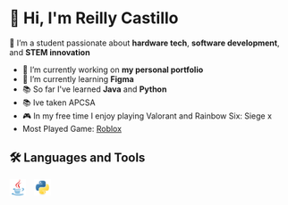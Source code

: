 # 👋 Hi, I'm Reilly Castillo

🎯 I’m a student passionate about **hardware tech**, **software development**, and **STEM innovation**

- 🔭 I’m currently working on **my personal portfolio**
- 🌱 I’m currently learning **Figma**
- 📚 So far I've learned **Java** and **Python**
- 📚 Ive taken APCSA
- 🎮 In my free time I enjoy playing Valorant and Rainbow Six: Siege x
- Most Played Game: [Roblox](https://www.roblox.com/home)

## 🛠️ Languages and Tools

<p>
  <img src="https://raw.githubusercontent.com/devicons/devicon/master/icons/java/java-original.svg" alt="Java" width="30" height="30" style="margin-right: 10px;"/>
  <img src="https://raw.githubusercontent.com/devicons/devicon/master/icons/python/python-original.svg" alt="Python" width="30" height="30"/>
</p>
